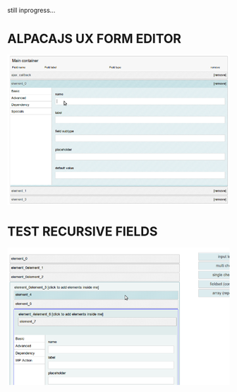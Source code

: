still inprogress...

# ALPACAJS UX FORM EDITOR

<img src="https://github.com/dadmor/alpacajs-ux-form-editor/blob/master/github-assets/editor1.png">

# TEST RECURSIVE FIELDS

<img src="https://github.com/dadmor/alpacajs-ux-form-editor/blob/master/github-assets/alpaca-test-recursive-model.png">
